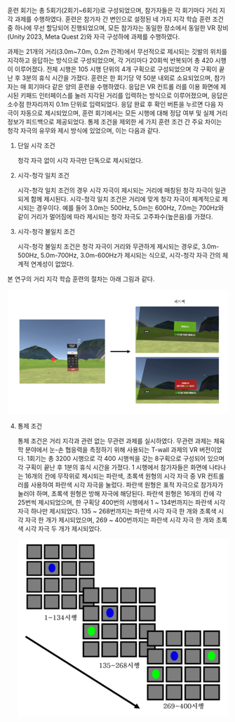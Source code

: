 훈련 회기는 총 5회기(2회기~6회기)로 구성되었으며, 참가자들은 각 회기마다 거리 지각 과제를 수행하였다. 훈련은 참가자 간 변인으로 설정된 네 가지 지각 학습 훈련 조건 중 하나에 무선 할당되어 진행되었으며, 모든 참가자는 동일한 장소에서 동일한 VR 장비(Unity 2023, Meta Quest 2)와 자극 구성하에 과제를 수행하였다.

과제는 21개의 거리(3.0m~7.0m, 0.2m 간격)에서 무선적으로 제시되는 깃발의 위치를 지각하고 응답하는 방식으로 구성되었으며, 각 거리마다 20회씩 반복되어 총 420 시행이 이루어졌다. 전체 시행은 105 시행 단위의 4개 구획으로 구성되었으며 각 구획이 끝난 후 3분의 휴식 시간을 가졌다. 훈련은 한 회기당 약 50분 내외로 소요되었으며, 참가자는 매 회기마다 같은 양의 훈련을 수행하였다. 응답은 VR 컨트롤
러를 이용 화면에 제시된 키패드 인터페이스를 눌러 지각된 거리를 입력하는 방식으로 이루어졌으며, 응답은 소수점 한자리까지 0.1m 단위로 입력되었다. 응답 완료 후 확인 버튼을 누르면 다음 자극이 자동으로 제시되었으며, 훈련 회기에서는 모든 시행에 대해 정답 여부 및 실제 거리 정보가 피드백으로 제공되었다. 통제 조건을 제외한 세 가지 훈련 조건 간 주요 차이는 청각 자극의 유무와 제시 방식에 있었으며, 이는 다음과 같다.

1) 단일 시각 조건

   청각 자극 없이 시각 자극만 단독으로 제시되었다. 

2) 시각-청각 일치 조건
   
   시각-청각 일치 조건의 경우 시각 자극이 제시되는 거리에 매칭된 청각 자극이 일관되게 함께 제시된다.
   시각-청각 일치 조건은 거리에 맞게 청각 자극이 체계적으로 제시되는 경우이다. 
   예를 들어 3.0m는 500Hz, 5.0m는 600Hz, 7.0m는 700Hz와 같이 거리가 멀어짐에 따라 제시되는 청각 자극도 고주파수(높은음)를 가졌다.


3) 시각-청각 불일치 조건

   시각-청각 불일치 조건은 청각 자극이 거리와 무관하게 제시되는 경우로, 3.0m-500Hz, 5.0m-700Hz, 3.0m-600Hz가 제시되는 식으로, 시각-청각 자극 간의 체계적 연계성이 없었다.


본 연구의 거리 지각 학습 훈련의 절차는 아래 그림과 같다.


   ![설계 이미지](./거리지각학습훈련.png)
   

4) 통제 조건

   통제 조건은 거리 지각과 관련 없는 무관련 과제를 실시하였다. 무관련 과제는 체육학 분야에서 눈-손 협응력을 측정하기 위해 사용되는 T-wall 과제의 VR 버전이었다.
   1회기는 총 3200 시행으로 각 400 시행씩을 갖는 8구획으로 구성되어 있으며 각 구획이 끝난 후 1분의 휴식 시간을 가졌다. 1 시행에서 참가자들은 화면에 나타나는 16개의 칸에 무작위로 제시되는 파란색, 초록색 원형의 시각 자극 중 VR 컨트롤러를 사용하여 파란색 시각 자극을 눌렀다. 파란색 원형은 표적 자극으로 참가자가 눌러야 하며, 초록색 원형은 방해 자극에 해당된다. 파란색 원형은 16개의 칸에 각 25번씩 제시되었으며, 한 구획당 400번의 시행에서 1 ~ 134번까지는 파란색 시각 자극 하나만 제시되었다. 135 ~ 268번까지는 파란색 시각 자극 한 개와 초록색 시각 자극 한 개가 제시되었으며, 269 ~ 400번까지는 파란색 시각 자극 한 개와 초록색 시각 자극 두 개가 제시되었다.


   ![설계 이미지](./통제조건절차.png)
